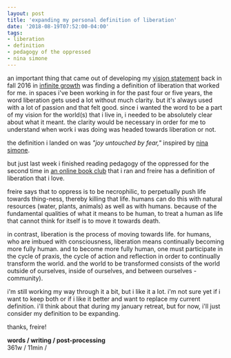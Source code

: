 ```yaml
---
layout: post
title: 'expanding my personal definition of liberation'
date: '2018-08-19T07:52:00-04:00'
tags:
- liberation
- definition
- pedagogy of the oppressed
- nina simone
--- 
```


an important thing that came out of developing my [vision statement](http://lqb2.co/2018/01/08/vision-statement.html) back in fall 2016 in [infinite growth](http://infinitegrowth.rocks/) was finding a definition of liberation that worked for me. in spaces i've been working in for the past four or five years, the word liberation gets used a lot without much clarity. but it's always used with a lot of passion and that felt good.  since i wanted the word to be a part of my vision for the world(s) that i live in, i needed to be absolutely clear about what it meant. the clarity would be necessary in order for me to understand when work i was doing was headed towards liberation or not. 

the definition i landed on was _"joy untouched by fear,"_ inspired by [nina simone](https://www.youtube.com/watch?v=nPD8f2m8WGI). 

but just last week i finished reading pedagogy of the oppressed for the second time in [an online book club](https://potobookclub.wordpress.com/) that i ran and freire has a definition of liberation that i love. 

freire says that to oppress is to be necrophilic, to perpetually push life towards thing-ness, thereby killing that life. humans can do this  with natural resources (water, plants, animals) as well as with humans. because of the fundamental qualities of what it means to be human, to treat a human as life that cannot think for itself is to move it towards death. 

in contrast, liberation is the process of moving towards life. for humans, who are imbued with consciousness, liberation means  continually becoming more fully human. and to become more fully human, one must participate in the cycle of praxis, the cycle of action and reflection in order to continually transform the world.  and the world to be transformed consists of the world outside of ourselves, inside of ourselves, and between ourselves - community). 

i'm still working my way through it a bit, but i like it a lot. i'm not sure yet if i want to keep both or if i like it better and want to replace my current definition. i'll think about that during my january retreat, but for now, i'll just consider my definition to be expanding. 

thanks, freire!

<!-- hyperlink bank -->


<!-- &#042; = asterisk -->
<!-- &#039; = single quote '-->

**words / writing / post-processing**  
361w / 11min / 
